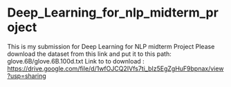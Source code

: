 # Deep_Learning_for_nlp_midterm_project
This is my submission for Deep Learning for NLP midterm Project
Please download the dataset from this link and put it to this path: glove.6B/glove.6B.100d.txt
Link to to download : https://drive.google.com/file/d/1wfOJCQ2IVfs7ti_bIz5EgZgHuF9bpnax/view?usp=sharing

